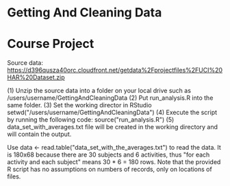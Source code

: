 # Getting And Cleaning Data

# Course Project

Source data: https://d396qusza40orc.cloudfront.net/getdata%2Fprojectfiles%2FUCI%20HAR%20Dataset.zip

(1) Unzip the source data into a folder on your local drive such as /users/username/GettingAndCleaningData
(2) Put run_analysis.R into the same folder.
(3) Set the working director in RStudio setwd("/users/username/GettingAndCleaningData")
(4) Execute the script by running the following code: source("run_analysis.R")
(5) data_set_with_averages.txt file will be created in the working directory and will contain the output.

Use data <- read.table("data_set_with_the_averages.txt") to read the data. It is 180x68 because there are 30 subjects and 6 activities, thus "for each activity and each subject" means 30 * 6 = 180 rows. Note that the provided R script has no assumptions on numbers of records, only on locations of files.
